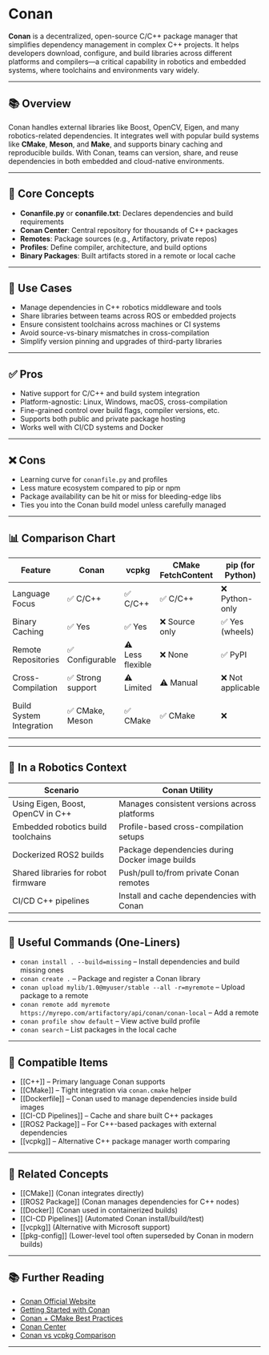 # Conan

**Conan** is a decentralized, open-source C/C++ package manager that simplifies dependency management in complex C++ projects. It helps developers download, configure, and build libraries across different platforms and compilers—a critical capability in robotics and embedded systems, where toolchains and environments vary widely.

---

## 📚 Overview

Conan handles external libraries like Boost, OpenCV, Eigen, and many robotics-related dependencies. It integrates well with popular build systems like **CMake**, **Meson**, and **Make**, and supports binary caching and reproducible builds. With Conan, teams can version, share, and reuse dependencies in both embedded and cloud-native environments.

---

## 🧠 Core Concepts

- **Conanfile.py** or **conanfile.txt**: Declares dependencies and build requirements
- **Conan Center**: Central repository for thousands of C++ packages
- **Remotes**: Package sources (e.g., Artifactory, private repos)
- **Profiles**: Define compiler, architecture, and build options
- **Binary Packages**: Built artifacts stored in a remote or local cache

---

## 🧰 Use Cases

- Manage dependencies in C++ robotics middleware and tools
- Share libraries between teams across ROS or embedded projects
- Ensure consistent toolchains across machines or CI systems
- Avoid source-vs-binary mismatches in cross-compilation
- Simplify version pinning and upgrades of third-party libraries

---

## ✅ Pros

- Native support for C/C++ and build system integration
- Platform-agnostic: Linux, Windows, macOS, cross-compilation
- Fine-grained control over build flags, compiler versions, etc.
- Supports both public and private package hosting
- Works well with CI/CD systems and Docker

---

## ❌ Cons

- Learning curve for `conanfile.py` and profiles
- Less mature ecosystem compared to pip or npm
- Package availability can be hit or miss for bleeding-edge libs
- Ties you into the Conan build model unless carefully managed

---

## 📊 Comparison Chart

| Feature                   | Conan             | vcpkg             | CMake FetchContent | pip (for Python)    | Conda (C++)         |
|---------------------------|-------------------|-------------------|---------------------|----------------------|----------------------|
| Language Focus            | ✅ C/C++           | ✅ C/C++           | ✅ C/C++             | ❌ Python-only        | ✅ Multi-language     |
| Binary Caching            | ✅ Yes             | ✅ Yes             | ❌ Source only       | ✅ Yes (wheels)       | ✅ Yes                |
| Remote Repositories       | ✅ Configurable    | ⚠️ Less flexible   | ❌ None              | ✅ PyPI               | ✅ Conda Forge         |
| Cross-Compilation         | ✅ Strong support  | ⚠️ Limited         | ⚠️ Manual            | ❌ Not applicable     | ⚠️ Basic support       |
| Build System Integration  | ✅ CMake, Meson    | ✅ CMake           | ✅ CMake             | ❌                   | ⚠️ Limited (non-native) |

---

## 🤖 In a Robotics Context

| Scenario                                 | Conan Utility                                      |
|------------------------------------------|----------------------------------------------------|
| Using Eigen, Boost, OpenCV in C++        | Manages consistent versions across platforms       |
| Embedded robotics build toolchains       | Profile-based cross-compilation setups             |
| Dockerized ROS2 builds                   | Package dependencies during Docker image builds    |
| Shared libraries for robot firmware      | Push/pull to/from private Conan remotes            |
| CI/CD C++ pipelines                      | Install and cache dependencies with Conan          |

---

## 🔧 Useful Commands (One-Liners)

- `conan install . --build=missing` – Install dependencies and build missing ones  
- `conan create .` – Package and register a Conan library  
- `conan upload mylib/1.0@myuser/stable --all -r=myremote` – Upload package to a remote  
- `conan remote add myremote https://myrepo.com/artifactory/api/conan/conan-local` – Add a remote  
- `conan profile show default` – View active build profile  
- `conan search` – List packages in the local cache  

---

## 🔧 Compatible Items

- [[C++]] – Primary language Conan supports  
- [[CMake]] – Tight integration via `conan.cmake` helper  
- [[Dockerfile]] – Conan used to manage dependencies inside build images  
- [[CI-CD Pipelines]] – Cache and share built C++ packages  
- [[ROS2 Package]] – For C++-based packages with external dependencies  
- [[vcpkg]] – Alternative C++ package manager worth comparing  

---

## 🔗 Related Concepts

- [[CMake]] (Conan integrates directly)  
- [[ROS2 Package]] (Conan manages dependencies for C++ nodes)  
- [[Docker]] (Conan used in containerized builds)  
- [[CI-CD Pipelines]] (Automated Conan install/build/test)  
- [[vcpkg]] (Alternative with Microsoft support)  
- [[pkg-config]] (Lower-level tool often superseded by Conan in modern builds)  

---

## 📚 Further Reading

- [Conan Official Website](https://conan.io/)
- [Getting Started with Conan](https://docs.conan.io/en/latest/getting_started.html)
- [Conan + CMake Best Practices](https://docs.conan.io/en/latest/integrations/cmake/cmake_paths.html)
- [Conan Center](https://conan.io/center/)
- [Conan vs vcpkg Comparison](https://github.com/conan-io/conan-vs-vcpkg)

---
